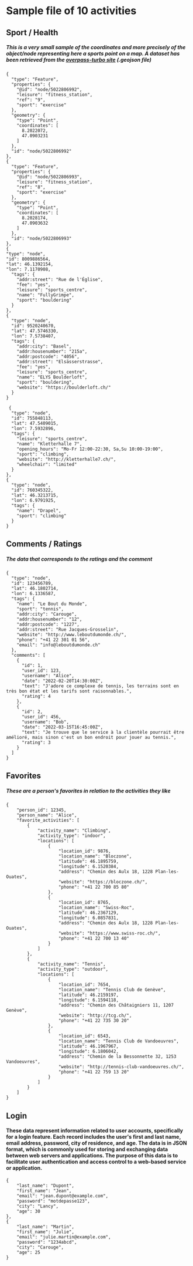 # Sample file of 10 activities

## Sport / Health

##### This is a very small sample of the coordinates and more precisely of the object/node representing here a sports point on a map. A dataset has been retrieved from the [overpass-turbo site](https://overpass-turbo.eu/) (.geojson file) 

    {
      "type": "Feature",
      "properties": {
        "@id": "node/5022806992",
        "leisure": "fitness_station",
        "ref": "9",
        "sport": "exercise"
      },
      "geometry": {
        "type": "Point",
        "coordinates": [
          8.2022072,
          47.0903231
        ]
      },
      "id": "node/5022806992"
    },
    {
      "type": "Feature",
      "properties": {
        "@id": "node/5022806993",
        "leisure": "fitness_station",
        "ref": "8",
        "sport": "exercise"
      },
      "geometry": {
        "type": "Point",
        "coordinates": [
          8.2028174,
          47.0903632
        ]
      },
      "id": "node/5022806993"
    },
    {
    "type": "node",
    "id": 8009886564,
    "lat": 46.1392154,
    "lon": 7.1170908,
      "tags": {
        "addr:street": "Rue de l'Église",
        "fee": "yes",
        "leisure": "sports_centre",
        "name": "FullyGrimpe",
        "sport": "bouldering"
      }
    },
    {
      "type": "node",
      "id": 9520240670,
      "lat": 47.5746330,
      "lon": 7.5738407,
      "tags": {
        "addr:city": "Basel",
        "addr:housenumber": "215a",
        "addr:postcode": "4056",
        "addr:street": "Elsässerstrasse",
        "fee": "yes",
        "leisure": "sports_centre",
        "name": "ELYS Boulderloft",
        "sport": "bouldering",
        "website": "https://boulderloft.ch/"
      }
    }

     {
      "type": "node",
      "id": 755848113,
      "lat": 47.5409015,
      "lon": 7.5932896,
      "tags": {
        "leisure": "sports_centre",
        "name": "Kletterhalle 7",
        "opening_hours": "Mo-Fr 12:00-22:30, Sa,Su 10:00-19:00",
        "sport": "climbing",
        "website": "http://kletterhalle7.ch/",
        "wheelchair": "limited"
      }
    },
    {
      "type": "node",
      "id": 760345322,
      "lat": 46.3213715,
      "lon": 6.9791925,
      "tags": {
        "name": "Drapel",
        "sport": "climbing"
      }
    }
    
## Comments / Ratings
##### The data that corresponds to the ratings and the comment

    {
      "type": "node",
      "id": 123456789,
      "lat": 46.1802714,
      "lon": 6.1336587,
      "tags": {
        "name": "Le Bout du Monde",
        "sport": "tennis",
        "addr:city": "Carouge",
        "addr:housenumber": "12",
        "addr:postcode": "1227",
        "addr:street": "Rue Jacques-Grosselin",
        "website": "http://www.leboutdumonde.ch/",
        "phone": "+41 22 301 01 56",
        "email": "info@leboutdumonde.ch"
      },
      "comments": [
        {
          "id": 1,
          "user_id": 123,
          "username": "Alice",
          "date": "2022-02-20T14:30:00Z",
          "text": "J'adore ce complexe de tennis, les terrains sont en très bon état et les tarifs sont raisonnables.",
          "rating": 4
        },
        {
          "id": 2,
          "user_id": 456,
          "username": "Bob",
          "date": "2022-03-15T16:45:00Z",
          "text": "Je trouve que le service à la clientèle pourrait être amélioré, mais sinon c'est un bon endroit pour jouer au tennis.",
          "rating": 3
        }
      ]
    }

## Favorites 
##### These are a person's favorites in relation to the activities they like

    {
        "person_id": 12345,
        "person_name": "Alice",
        "favorite_activities": [
            {
                "activity_name": "Climbing",
                "activity_type": "indoor",
                "locations": [
                    {
                        "location_id": 9876,
                        "location_name": "Bloczone",
                        "latitude": 46.1895759,
                        "longitude": 6.1520384,
                        "address": "Chemin des Aulx 18, 1228 Plan-les-Ouates",
                        "website": "https://bloczone.ch/",
                        "phone": "+41 22 700 85 80"
                    },
                    {
                        "location_id": 8765,
                        "location_name": "Swiss-Roc",
                        "latitude": 46.2367129,
                        "longitude": 6.0857831,
                        "address": "Chemin des Aulx 18, 1228 Plan-les-Ouates",
                        "website": "https://www.swiss-roc.ch/",
                        "phone": "+41 22 700 13 40"
                    }
                ]
            },
            {
                "activity_name": "Tennis",
                "activity_type": "outdoor",
                "locations": [
                    {
                        "location_id": 7654,
                        "location_name": "Tennis Club de Genève",
                        "latitude": 46.2159197,
                        "longitude": 6.1594118,
                        "address": "Chemin des Châtaigniers 11, 1207 Genève",
                        "website": "http://tcg.ch/",
                        "phone": "+41 22 735 30 20"
                    },
                    {
                        "location_id": 6543,
                        "location_name": "Tennis Club de Vandoeuvres",
                        "latitude": 46.1967967,
                        "longitude": 6.1806042,
                        "address": "Chemin de la Bessonnette 32, 1253 Vandoeuvres",
                        "website": "http://tennis-club-vandoeuvres.ch/",
                        "phone": "+41 22 759 13 20"
                    }
                ]
            }
        ]
    }

## Login
#### These data represent information related to user accounts, specifically for a login feature. Each record includes the user's first and last name, email address, password, city of residence, and age. The data is in JSON format, which is commonly used for storing and exchanging data between web servers and applications. The purpose of this data is to facilitate user authentication and access control to a web-based service or application.

    {
        "last_name": "Dupont",
        "first_name": "Jean",
        "email": "jean.dupont@example.com",
        "password": "motdepasse123",
        "city": "Lancy",
        "age": 30
    },
    {
        "last_name": "Martin",
        "first_name": "Julie",
        "email": "julie.martin@example.com",
        "password": "1234abcd",
        "city": "Carouge",
        "age": 25
    }